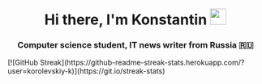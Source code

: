 <h1 align="center">Hi there, I'm Konstantin</a> 
<img src="https://github.com/blackcater/blackcater/raw/main/images/Hi.gif" height="32"/></h1>
<h3 align="center">Computer science student, IT news writer from Russia 🇷🇺</h3>
<!-- [![Typing SVG](https://readme-typing-svg.herokuapp.com?color=%2336BCF7&lines=Computer+science+student)](https://git.io/typing-svg) -->
[![GitHub Streak](https://github-readme-streak-stats.herokuapp.com/?user=korolevskiy-k)](https://git.io/streak-stats)
